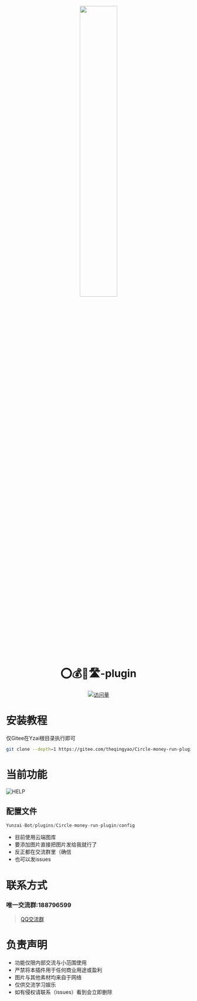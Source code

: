 <p align="center">
  <a href="https://gitee.com/theqingyao/Circle-money-run-plugin.git/"><img src="https://i.postimg.cc/0Q92QHzs/Cache-7cace79470fc9c66.png" width="45%" /></a>
</p>

<div align="center">

# ⭕💰🏃🛣-plugin

[![访问量](https://profile-counter.glitch.me/Circle-money-run-plugin/count.svg)](https://gitee.com/theqingyao/Circle-money-run-plugin.git)

</div>

# 安装教程
仅Gitee在Yzai根目录执行即可


``` bash
git clone --depth=1 https://gitee.com/theqingyao/Circle-money-run-plugin ./plugins/Circle-money-run-plugin
```

# 当前功能
![HELP](https://gitee.com/theqingyao/Circle-money-run-plugin/raw/master/resources/README/bz.jpg)

## 配置文件
``` js
Yunzai-Bot/plugins/Circle-money-run-plugin/config
```

- 目前使用云端图库
- 要添加图片直接把图片发给我就行了
- 反正都在交流群里（确信
- 也可以发issues

# 联系方式
### 唯一交流群:188796599
> [QQ交流群](http://qm.qq.com/cgi-bin/qm/qr?_wv=1027&k=Si4z5XjASy3Wk5uiobKS0Opfh-7hH3ZX&authKey=vBQyO4ZODpTsPd6E%2BDqp%2FRarw7gg%2FSsvDNeYeu%2FnUTS8h73SItoUEa8iv2iG9ixq&noverify=0&group_code=188796599)


# 负责声明
- 功能仅限内部交流与小范围使用
- 严禁将本插件用于任何商业用途或盈利
- 图片与其他素材均来自于网络
- 仅供交流学习娱乐
- 如有侵权请联系（issues）看到会立即删除